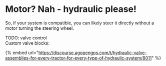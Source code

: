 # Motor? Nah - hydraulic please!

So, if your system is compatible, you can likely steer it directly without a motor turning the steering wheel.

TODO: valve control\
Custom valve blocks:

{% embed url="https://discourse.agopengps.com/t/hydraulic-valve-assemblies-for-every-tractor-for-every-type-of-hydraulic-system/8011" %}
